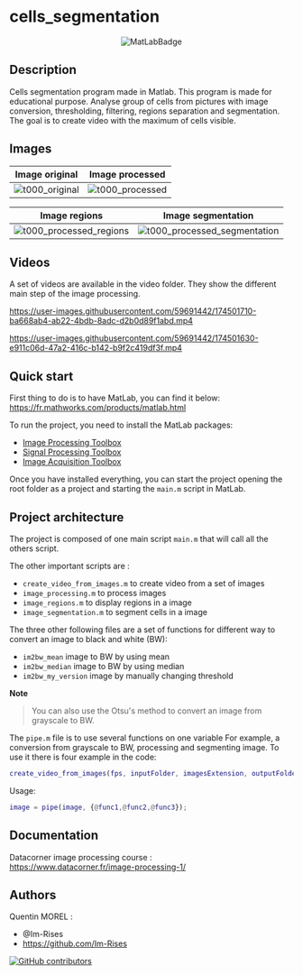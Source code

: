 # cells_segmentation

<p align="center">
    <img src="https://www.mathworks.com/matlabcentral/images/matlab-file-exchange.svg" alt="MatLabBadge">
</p>

## Description

Cells segmentation program made in Matlab.
This program is made for educational purpose.
Analyse group of cells from pictures with image conversion, thresholding, filtering, regions separation and
segmentation.
The goal is to create video with the maximum of cells visible.

## Images

| Image original                                                                                                          | Image processed                                                                                                          |
|-------------------------------------------------------------------------------------------------------------------------|--------------------------------------------------------------------------------------------------------------------------|
| ![t000_original](https://user-images.githubusercontent.com/59691442/174501288-3a19733f-c6e5-4551-ad4b-8e70f79f1150.png) | ![t000_processed](https://user-images.githubusercontent.com/59691442/174501289-557f8937-900d-462d-b834-88c1c298cf16.png) |

| Image regions                                                                                                                    | Image segmentation                                                                                                                    |
|----------------------------------------------------------------------------------------------------------------------------------|---------------------------------------------------------------------------------------------------------------------------------------|
| ![t000_processed_regions](https://user-images.githubusercontent.com/59691442/174501290-4000f03e-b6ff-427a-adef-1757f3df3f4a.png) | ![t000_processed_segmentation](https://user-images.githubusercontent.com/59691442/174501292-ee28b06d-47e5-4b9e-a919-2b0bb73119dd.png) |

## Videos

A set of videos are available in the video folder. They show the different main step of the image processing.

https://user-images.githubusercontent.com/59691442/174501710-ba668ab4-ab22-4bdb-8adc-d2b0d89f1abd.mp4

https://user-images.githubusercontent.com/59691442/174501630-e911c06d-47a2-416c-b142-b9f2c419df3f.mp4

## Quick start

First thing to do is to have MatLab, you can find it below:  
<https://fr.mathworks.com/products/matlab.html>

To run the project, you need to install the MatLab packages:

- [Image Processing Toolbox](https://fr.mathworks.com/products/image.html)
- [Signal Processing Toolbox](https://fr.mathworks.com/products/signal.html)
- [Image Acquisition Toolbox](https://fr.mathworks.com/products/image-acquisition.html)

Once you have installed everything, you can start the project opening the root folder as a project and starting
the `main.m` script in MatLab.

## Project architecture

The project is composed of one main script `main.m` that will call all the others script.

The other important scripts are :

- `create_video_from_images.m` to create video from a set of images
- `image_processing.m` to process images
- `image_regions.m` to display regions in a image
- `image_segmentation.m` to segment cells in a image

The three other following files are a set of functions for different way to convert an image to black and white (BW):

- `im2bw_mean` image to BW by using mean
- `im2bw_median` image to BW by using median
- `im2bw_my_version` image by manually changing threshold

**Note**
> You can also use the Otsu's method to convert an image from grayscale to BW.

The `pipe.m` file is to use several functions on one variable
For example, a conversion from grayscale to BW, processing and segmenting image.
To use it there is four example in the code:

```matlab
create_video_from_images(fps, inputFolder, imagesExtension, outputFolder, 'cells-4-bw-processed-segmented.avi', {im2bwSelectedFunc, @image_processing,@image_segmentation});
```

Usage:

```matlab
image = pipe(image, {@func1,@func2,@func3});
```

## Documentation

Datacorner image processing course :  
<https://www.datacorner.fr/image-processing-1/>

## Authors

Quentin MOREL :

- @Im-Rises
- <https://github.com/Im-Rises>

[![GitHub contributors](https://contrib.rocks/image?repo=Im-Rises/cells_segmentation)](https://github.com/Im-Rises/cells_segmentation/graphs/contributors)
